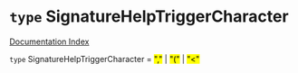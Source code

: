 # `type` SignatureHelpTriggerCharacter

[Documentation Index](../README.md)

`type` SignatureHelpTriggerCharacter = <mark>","</mark> | <mark>"("</mark> | <mark>"\<"</mark>
